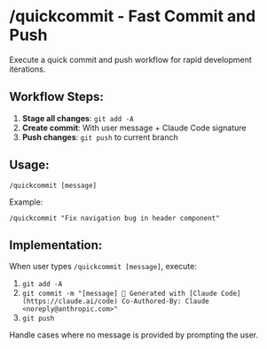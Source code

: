 # /quickcommit - Fast Commit and Push

Execute a quick commit and push workflow for rapid development iterations.

## Workflow Steps:

1. **Stage all changes**: `git add -A`
2. **Create commit**: With user message + Claude Code signature
3. **Push changes**: `git push` to current branch

## Usage:
```
/quickcommit [message]
```

Example:
```
/quickcommit "Fix navigation bug in header component"
```

## Implementation:
When user types `/quickcommit [message]`, execute:
1. `git add -A`
2. `git commit -m "[message] 🤖 Generated with [Claude Code](https://claude.ai/code) Co-Authored-By: Claude <noreply@anthropic.com>"`
3. `git push`

Handle cases where no message is provided by prompting the user.